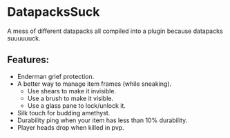# DatapacksSuck

A mess of different datapacks all compiled into a plugin because datapacks suuuuuuck.

## Features:
- Enderman grief protection.
- A better way to manage item frames (while sneaking).
  - Use shears to make it invisible.
  - Use a brush to make it visible.
  - Use a glass pane to lock/unlock it.
- Silk touch for budding amethyst.
- Durability ping when your item has less than 10% durability.
- Player heads drop when killed in pvp.

